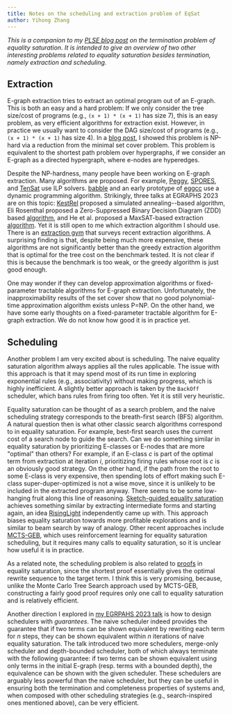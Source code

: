 ```yaml
---
title: Notes on the scheduling and extraction problem of EqSat
author: Yihong Zhang
---
```


*This is a companion to my [PLSE blog post](TODO) on the termination problem of equality saturation.*
*It is intended to give an overview of two other interesting problems related to equality saturation besides termination, namely extraction and scheduling.*

## Extraction 

E-graph extraction tries to extract an optimal program out of an E-graph.
This is both an easy and a hard problem:
If we only consider the tree size/cost of programs (e.g., `(x + 1) * (x + 1)` has size 7),
 this is an easy problem, as very efficient algorithms for extraction exist.
However,
 in practice we usually want to consider the DAG size/cost of programs (e.g., `(x + 1) * (x + 1)` has size 4).
In a [blog post](https://effect.systems/blog/egraph-extraction.html), I showed this problem is NP-hard via a reduction from the minimal set cover problem.
This problem is equivalent to the shortest path problem over hypergraphs, if we consider an E-graph as a directed hypergraph,
 where e-nodes are hyperedges.

Despite the NP-hardness, many people have been working on E-graph extraction.
Many algorithms are proposed.
For example, 
 [Peggy](https://dl.acm.org/doi/10.1145/1480881.1480915),
 [SPORES](https://dl.acm.org/doi/10.14778/3407790.3407799), and
  [TenSat](https://arxiv.org/abs/2101.01332) use ILP solvers.
[babble](https://dl.acm.org/doi/10.1145/3571207) 
 and an early prototype of [eggcc](https://github.com/egraphs-good/eggcc) 
 use a dynamic programming algorithm.
Strikingly, three talks at EGRAPHS 2023 are on this topic:
 [KestRel](https://pldi23.sigplan.org/details/egraphs-2023-papers/10/KestRel-Relational-Verification-using-E-Graphs-for-Program-Alignment)
 proposed a simulated annealing--based algorithm,
 Eli Rosenthal proposed a Zero-Suppressed Binary Decision Diagram (ZDD) based [algorithm](https://pldi23.sigplan.org/details/egraphs-2023-papers/6/E-graph-Extraction-Using-ZDDs),
 and He et al. proposed a MaxSAT-based extraction [algorithm](https://pldi23.sigplan.org/details/egraphs-2023-papers/3/Improving-Term-Extraction-with-Acyclic-Constraints).
Yet it is still open to me which extraction algorithm I should use.
There is an [extraction gym](https://github.com/egraphs-good/extraction-gym) that surveys
 recent extraction algorithms.
A surprising finding is that, despite being much more expensive,
 these algorithms are not significantly better
 than the greedy extraction algorithm that is optimal for the tree cost on the benchmark tested.
It is not clear if this is because the benchmark is too weak, or the greedy algorithm is just good enough.

One may wonder if they can develop approximation algorithms 
 or fixed-parameter tractable algorithms for E-graph extraction.
Unfortunately, the inapproximability results of 
 the set cover show that 
 no good polynomial-time approximation algorithm exists unless P=NP.
On the other hand, we have some early thoughts on 
 a fixed-parameter tractable algorithm for E-graph extraction.
We do not know how good it is in practice yet.

## Scheduling

Another problem I am very excited about is scheduling.
The naive equality saturation algorithm
 always applies all the rules applicable.
The issue with this approach is that it may spend most
 of its run time in exploring exponential rules (e.g., associativity)
 without making progress,
 which is highly inefficient.
A slightly better approach is taken by the `BackOff` scheduler,
 which bans rules from firing too often.
Yet it is still very heuristic.

Equality saturation can be thought of as a search problem,
 and the naive scheduling strategy corresponds to the breath-first search 
 (BFS) algorithm.
A natural question then is what other classic search algorithms correspond to in equality saturation.
For example, best-first search uses the current cost of a search node to guide the search.
Can we do something similar in equality saturation 
 by prioritizing E-classes or E-nodes that are more "optimal" than others?
For example, if an E-class $c$ is part of the optimal term from extraction at iteration $i$,
  prioritizing firing rules whose root is $c$ is an obviously good strategy.
On the other hand, if the path from the root to some E-class is very expensive,
 then spending lots of effort making such E-class super-duper-optimized is not a wise move,
 since it is unlikely to be included in the extracted program anyway.
There seems to be some low-hanging fruit along this line of reasoning.
[Sketch-guided equality saturation](https://dl.acm.org/doi/10.1145/3632900)
 achieves something similar by extracting intermediate forms
 and starting again, an idea [RisingLight](https://rustmagazine.org/issue-2/write-a-sql-optimizer-using-egg/)
 independently came up with.
This approach biases equality saturation towards more profitable explorations 
 and is similar to beam search by way of analogy.
Other recent approaches include [MCTS-GEB](https://arxiv.org/abs/2303.04651),
 which uses reinforcement learning for equality saturation scheduling,
 but it requires many calls to equality saturation,
 so it is unclear how useful it is in practice.

As a related note, the scheduling problem is also related to
 [proofs](https://repositum.tuwien.at/handle/20.500.12708/81325)
 in equality saturation,
 since the shortest proof essentially 
 gives the optimal rewrite sequence to the target term.
I think this is very promising,
 because, unlike the Monte Carlo Tree Search approach used by MCTS-GEB,
 constructing a fairly good proof requires only one call to equality saturation
 and is relatively efficient.

Another direction I explored in [my EGRPAHS 2023 talk](https://effect.systems/doc/egraphs-2023-theory/paper.pdf)
 is how to design schedulers with *guarantees*.
The naive scheduler indeed provides the guarantee that 
 if two terms can be shown equivalent by rewriting each term for $n$ steps,
 they can be shown equivalent within $n$ iterations of naive equality saturation.
The talk introduced two more schedulers,
 merge-only scheduler and depth-bounded scheduler,
 both of which always terminate with the following
 guarantee:
 if two terms can be shown equivalent using only terms in the initial E-graph 
 (resp. terms with a bounded depth), the equivalence can be shown with the given scheduler.
These schedulers are arguably less powerful than the naive scheduler,
 but they can be useful in ensuring both the termination and completeness properties of systems
 and, when composed with other scheduling strategies (e.g., search-inspired ones mentioned above),
 can be very efficient.